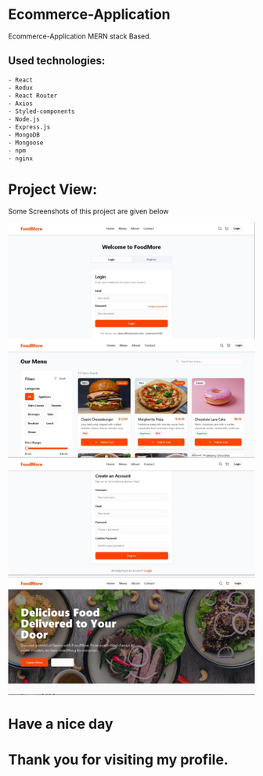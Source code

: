 # Ecommerce-Application

Ecommerce-Application MERN stack Based.

## Used technologies:

    - React
    - Redux
    - React Router
    - Axios
    - Styled-components
    - Node.js
    - Express.js
    - MongoDB
    - Mongoose
    - npm
    - nginx

# Project View:

Some Screenshots of this project are given below
<br />

<p align="center">
    <img src="snapshot/rest_login.jpg"/>
    <img src="snapshot/resta_menu.jpg"/>
    <img src="snapshot/resta_register.jpg"/>
    <img src="snapshot/restra.jpg"/>
</p>

# Have a nice day

# Thank you for visiting my profile.
